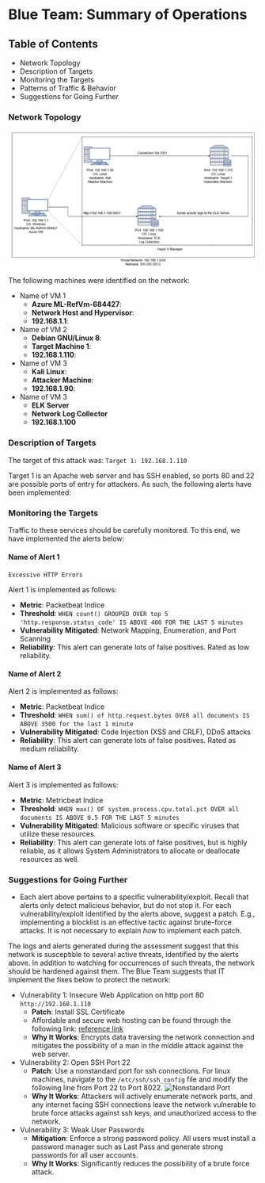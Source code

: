 # Blue Team: Summary of Operations

## Table of Contents
- Network Topology 
- Description of Targets
- Monitoring the Targets
- Patterns of Traffic & Behavior
- Suggestions for Going Further

### Network Topology
![Network Diagram](https://github.com/rachelcamurphy/Final_Project/blob/main/Blue_Team_Operations/Images/Final_Project_Network_Diagram.PNG)

The following machines were identified on the network:
- Name of VM 1
  - **Azure ML-RefVm-684427**:
  - **Network Host and Hypervisor**:
  - **192.168.1.1**:
- Name of VM 2
  - **Debian GNU/Linux 8**:
  - **Target Machine 1**:
  - **192.168.1.110**:
- Name of VM 3
  - **Kali Linux**:
  - **Attacker Machine**:
  - **192.168.1.90**:
- Name of VM 3
  - **ELK Server**
  - **Network Log Collector**
  - **192.168.1.100**

### Description of Targets


The target of this attack was: `Target 1: 192.168.1.110` 

Target 1 is an Apache web server and has SSH enabled, so ports 80 and 22 are possible ports of entry for attackers. As such, the following alerts have been implemented:

### Monitoring the Targets

Traffic to these services should be carefully monitored. To this end, we have implemented the alerts below:

#### Name of Alert 1
`Excessive HTTP Errors` 

Alert 1 is implemented as follows:
  - **Metric**: Packetbeat Indice
  - **Threshold**: `WHEN count() GROUPED OVER top 5 'http.response.status_code' IS ABOVE 400 FOR THE LAST 5 minutes`
  - **Vulnerability Mitigated**: Network Mapping,  Enumeration, and Port Scanning
  - **Reliability**: This alert can generate lots of false positives. Rated as low reliability.

#### Name of Alert 2
Alert 2 is implemented as follows:
  - **Metric**: Packetbeat Indice
  - **Threshold**: `WHEN sum() of http.request.bytes OVER all documents IS ABOVE 3500 for the last 1 minute`
  - **Vulnerability Mitigated**: Code Injection (XSS and CRLF), DDoS attacks
  - **Reliability**: This alert can generate lots of false positives. Rated as medium reliability.

#### Name of Alert 3
Alert 3 is implemented as follows:
  - **Metric**: Metricbeat Indice
  - **Threshold**: `WHEN max() OF system.process.cpu.total.pct OVER all documents IS ABOVE 0.5 FOR THE LAST 5 minutes`
  - **Vulnerability Mitigated**: Malicious software or specific viruses that utilize these resources. 
  - **Reliability**: This alert can generate lots of false positives, but is highly reliable, as it allows System Administrators to allocate or deallocate resources as well. 

### Suggestions for Going Further 

- Each alert above pertains to a specific vulnerability/exploit. Recall that alerts only detect malicious behavior, but do not stop it. For each vulnerability/exploit identified by the alerts above, suggest a patch. E.g., implementing a blocklist is an effective tactic against brute-force attacks. It is not necessary to explain _how_ to implement each patch.

The logs and alerts generated during the assessment suggest that this network is susceptible to several active threats, identified by the alerts above. In addition to watching for occurrences of such threats, the network should be hardened against them. The Blue Team suggests that IT implement the fixes below to protect the network:
- Vulnerability 1: Insecure Web Application on http port 80 `http://192.168.1.110`
  - **Patch**: Install SSL Certificate
  - Affordable and secure web hosting can be found through the following link: [reference link](https://stablehost.com)
  - **Why It Works**: Encrypts data traversing the network connection and mitigates the possibility of a man in the middle attack against the web server. 
- Vulnerability 2: Open SSH Port 22 
  - **Patch**: Use a nonstandard port for ssh connections. For linux machines, navigate to the `/etc/ssh/ssh_config` file and modify the following line from Port 22 to Port 8022. 
 ![Nonstandard Port](change_ssh_port.png)
  - **Why It Works**: Attackers will actively enumerate network ports, and any internet facing SSH connections leave the network vulnerable to brute force attacks against ssh keys, and unauthorized access to the network.
- Vulnerability 3: Weak User Passwords
  - **Mitigation**: Enforce a strong password policy. All users must install a password manager such as Last Pass and generate strong passwords for all user accounts.
  - **Why It Works**: Significantly reduces the possibility of a brute force attack. 
